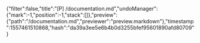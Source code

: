 {"filter":false,"title":"[P] /documentation.md","undoManager":{"mark":-1,"position":-1,"stack":[]},"preview":{"path":"/documentation.md","previewer":"preview.markdown"},"timestamp":1557461510868,"hash":"da39a3ee5e6b4b0d3255bfef95601890afd80709"}